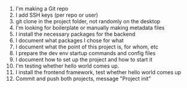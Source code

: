 1. I'm making a Git repo
2. I add SSH keys (per repo or user)
3. git clone in the project folder, not randomly on the desktop
4. I'm looking for boilerplate or manually making metadata files
5. I install the necessary packages for the backend
6. I document what packages I chose for what
7. I document what the point of this project is, for whom, etc
8. I prepare the dev env startup commands and config files
9. I document how to set up the project and how to start it
10. I'm testing whether hello world comes up.
11. I install the frontend framework, test whether hello world comes up
12. Commit and push both projects, message "Project init"
